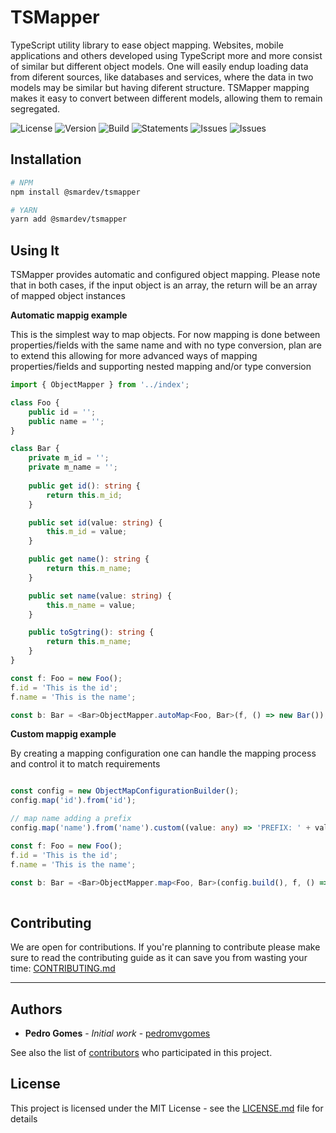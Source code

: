 # TSMapper

TypeScript utility library to ease object mapping.
Websites, mobile applications and others developed using TypeScript more and more consist of similar but different object models. One will easily endup loading data from diferent sources, like databases and services, where the data in two models may be similar but having diferent structure. TSMapper mapping makes it easy to convert between different models, allowing them to remain segregated.

![License](https://img.shields.io/github/license/smardev-inc/tsmapper)
![Version](https://img.shields.io/github/package-json/v/smardev-inc/tsmapper)
![Build](https://img.shields.io/github/workflow/status/smardev-inc/tsmapper/Continuous%20Integration)
![Statements](https://img.shields.io/badge/Coverage-92.75%25-brightgreen.svg)
![Issues](https://img.shields.io/github/issues/smardev-inc/tsmapper)
![Issues](https://img.shields.io/github/commit-activity/w/smardev-inc/tsmapper)

## Installation

```bash
# NPM
npm install @smardev/tsmapper

# YARN
yarn add @smardev/tsmapper
```

## Using It

TSMapper provides automatic and configured object mapping.
Please note that in both cases, if the input object is an array, the return will be an array of mapped object instances

**Automatic mappig example**

This is the simplest way to map objects. For now mapping is done between properties/fields with the same name and with no type conversion, plan are to extend this allowing for more advanced ways of mapping properties/fields and supporting nested mapping and/or type conversion 

```ts
import { ObjectMapper } from '../index';

class Foo {
    public id = '';
    public name = '';
}

class Bar {
    private m_id = '';
    private m_name = '';
    
    public get id(): string {
        return this.m_id;
    }

    public set id(value: string) {
        this.m_id = value;
    }

    public get name(): string {
        return this.m_name;
    }

    public set name(value: string) {
        this.m_name = value;
    }

    public toSgtring(): string {
        return this.m_name;
    }
}

const f: Foo = new Foo();
f.id = 'This is the id';
f.name = 'This is the name';

const b: Bar = <Bar>ObjectMapper.autoMap<Foo, Bar>(f, () => new Bar());
```

**Custom mappig example**

By creating a mapping configuration one can handle the mapping process and control it to match requirements
```ts

const config = new ObjectMapConfigurationBuilder();
config.map('id').from('id');

// map name adding a prefix
config.map('name').from('name').custom((value: any) => 'PREFIX: ' + value); 

const f: Foo = new Foo();
f.id = 'This is the id';
f.name = 'This is the name';

const b: Bar = <Bar>ObjectMapper.map<Foo, Bar>(config.build(), f, () => new Bar());
        
```

## Contributing

We are open for contributions. If you're planning to contribute please make sure to read the contributing guide as it can save you from wasting your time: [CONTRIBUTING.md](/.github/CONTRIBUTING.md)

---
## Authors

* **Pedro Gomes** - *Initial work* - [pedromvgomes](https://github.com/pedromvgomes)

See also the list of [contributors](https://github.com/smardev-inc/tsmapper/contributors) who participated in this project.

## License

This project is licensed under the MIT License - see the [LICENSE.md](LICENSE.md) file for details
